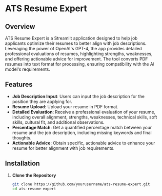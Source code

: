 # ATS Resume Expert

## Overview

ATS Resume Expert is a Streamlit application designed to help job applicants optimize their resumes to better align with job descriptions. Leveraging the power of OpenAI's GPT-4, the app provides detailed professional evaluations of resumes, highlighting strengths, weaknesses, and offering actionable advice for improvement. The tool converts PDF resumes into text format for processing, ensuring compatibility with the AI model's requirements.

## Features

- **Job Description Input**: Users can input the job description for the position they are applying for.
- **Resume Upload**: Upload your resume in PDF format.
- **Detailed Evaluation**: Receive a professional evaluation of your resume, including overall alignment, strengths, weaknesses, technical skills, soft skills, cultural fit, and additional observations.
- **Percentage Match**: Get a quantified percentage match between your resume and the job description, including missing keywords and final thoughts.
- **Actionable Advice**: Obtain specific, actionable advice to enhance your resume for better alignment with job requirements.

## Installation

1. **Clone the Repository**

   ```sh
   git clone https://github.com/yourusername/ats-resume-expert.git
   cd ats-resume-expert
